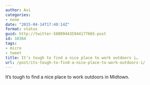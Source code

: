 ```yaml
---
author: Avi
categories:
- none
date: "2015-04-14T17:40:14Z"
format: status
guid: http://twitter-588094435944177665-post
id: 10364
tags:
- micro
- tweet
title: It’s tough to find a nice place to work outdoors i…
url: /post/its-tough-to-find-a-nice-place-to-work-outdoors-i/
---
```

It’s tough to find a nice place to work outdoors in Midtown.